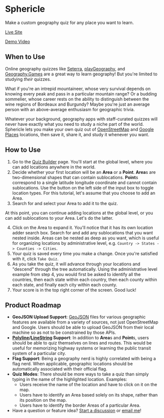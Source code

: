 # Sphericle

Make a custom geography quiz for any place you want to learn.

[Live Site](https://sphericle.app/build-quiz)

[Demo Video](https://www.youtube.com/watch?v=PlWm2r0FBMI)

## When to Use

Online geography quizzes like [Seterra](https://www.geoguessr.com/vgp/3355), [playGeography](https://www.playgeography.com/games/countries-of-the-world/), and [Geography.Games](https://geography.games/europe-quiz) are a great way to learn geography! But you're limited to studying _their_ quizzes.

What if you're an intrepid mountaineer, whose very survival depends on knowing every peak and pass in a particular mountain range? Or a budding sommelier, whose career rests on the ability to distinguish between the wine regions of Bordeaux and Burgundy? Maybe you're just an average person with an above-average enthusiasm for geographic trivia.

Whatever your background, geography apps with staff-curated quizzes will never have exactly what you need to study a niche part of the world. Sphericle lets you make your own quiz out of [OpenStreetMap](https://nominatim.openstreetmap.org/ui/search.html) and [Google Places](https://developers.google.com/maps/documentation/places/web-service/overview) locations, then save it, share it, and study it whenever you want.

## How to Use

1. Go to the [Quiz Builder](https://sphericle.app/build-quiz) page. You'll start at the global level, where you can add locations anywhere in the world.
2. Decide whether your first location will be an **Area** or a **Point**. **Area**s are two-dimensional shapes that can contain sublocations. **Point**s correspond to a single latitude longitude coordinate and cannot contain sublocations. Use the button on the left side of the input box to toggle location types. For this tutorial, let's assume that you choose to add an Area.
3. Search for and select your Area to add it to the quiz.

At this point, you can continue adding locations at the global level, or you can add sublocations to your Area. Let's do the latter.

4. Click on the Area to expand it. You'll notice that it has its own location adder search box. Search for and add any sublocations that you want nested inside. Areas can be nested as deep as you want, which is useful for organizing locations by administrative level, e.g. `Country -> States -> Counties -> Cities`.
5. Your quiz is saved every time you make a change. Once you're satisfied with it, click `Take Quiz`.
6. As you take the quiz, it will advance through your locations and "descend" through the tree automatically. Using the administrative level example from step 4, you would first be asked to identify all the countries, then each state within each country, then each county within each state, and finally each city within each county.
7. Your score is in the top right corner of the screen. Good luck!

## Product Roadmap

- **GeoJSON Upload Support**: [GeoJSON](https://datatracker.ietf.org/doc/html/rfc7946) files for various geographic features are available from a variety of sources, not just OpenStreetMap and Google. Users should be able to upload GeoJSON from their local machine so as not to be constrained by those APIs.
- **[Polyline](https://developers.google.com/maps/documentation/javascript/examples/polyline-simple)/[LineString](https://datatracker.ietf.org/doc/html/rfc7946#section-3.1.4) Support**: In addition to **Area**s and **Point**s, users should be able to quiz themselves on lines and routes. This would be useful for memorizing highway systems or learning the public transit system of a particular city.
- **Flag Support**: Being a geography nerd is highly correlated with being a flag nerd. When applicable, geographic locations should be automatically associated with their official flag.
- **Quiz Modes**: There should be more ways to take a quiz than simply typing in the name of the highlighted location. Examples:
  - Users receive the name of the location and have to click on it on the map.
  - Users have to identify an Area based solely on its shape, rather than its position on the map.
  - Users have to identify the border Areas of a particular Area.
- Have a question or feature idea? [Start a discussion](https://github.com/eric-barch/sphericle/discussions/new/choose) or [email me](mailto:eric.michael.barch@gmail.com)!
